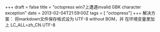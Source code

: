 +++
draft = false
title = "octopress win7上遭遇invalid GBK character exception"
date = 2013-02-04T21:59:00Z
tags = [ "octopress"]
+++
解决方案：
将markdown文件保存格式设为 UTF-8 without BOM，并
在环境变量里加上 LC_ALL=zh_CN.UTF-8
